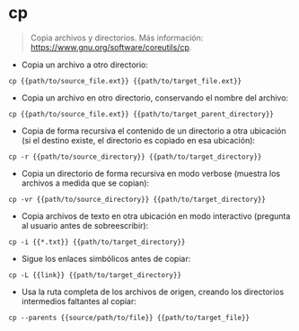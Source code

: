 # cp

> Copia archivos y directorios.
> Más información: <https://www.gnu.org/software/coreutils/cp>.

- Copia un archivo a otro directorio:

`cp {{path/to/source_file.ext}} {{path/to/target_file.ext}}`

- Copia un archivo en otro directorio, conservando el nombre del archivo:

`cp {{path/to/source_file.ext}} {{path/to/target_parent_directory}}`

- Copia de forma recursiva el contenido de un directorio a otra ubicación (si el destino existe, el directorio es copiado en esa ubicación):

`cp -r {{path/to/source_directory}} {{path/to/target_directory}}`

- Copia un directorio de forma recursiva en modo verbose (muestra los archivos a medida que se copian):

`cp -vr {{path/to/source_directory}} {{path/to/target_directory}}`

- Copia archivos de texto en otra ubicación en modo interactivo (pregunta al usuario antes de sobreescribir):

`cp -i {{*.txt}} {{path/to/target_directory}}`

- Sigue los enlaces simbólicos antes de copiar:

`cp -L {{link}} {{path/to/target_directory}}`

- Usa la ruta completa de los archivos de origen, creando los directorios intermedios faltantes al copiar:

`cp --parents {{source/path/to/file}} {{path/to/target_file}}`
